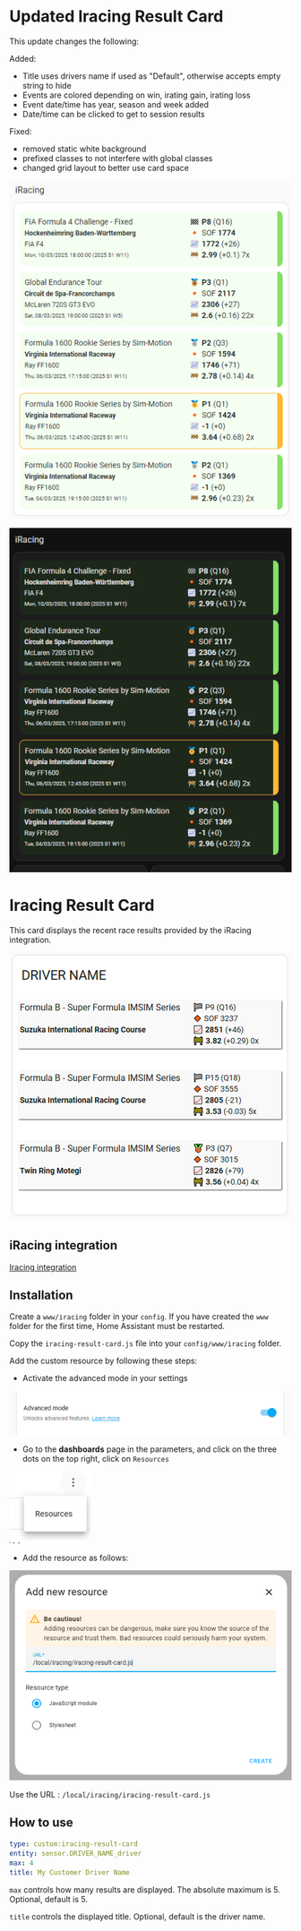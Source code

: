 # Updated Iracing Result Card

This update changes the following:

Added:
- Title uses drivers name if used as "Default", otherwise accepts empty string to hide
- Events are colored depending on win, irating gain, irating loss
- Event date/time has year, season and week added
- Date/time can be clicked to get to session results

Fixed:
- removed static white background
- prefixed classes to not interfere with global classes
- changed grid layout to better use card space

![example](example-1.png)

![example2](example-2.png)


# Iracing Result Card

This card displays the recent race results provided by the iRacing integration.

![example](example.png)

## iRacing integration

[Iracing integration](https://github.com/cazeaux/ha-iracing)

## Installation

Create a `www/iracing` folder in your `config`. If you have created the `www` folder for the first time, Home Assistant must be restarted.

Copy the `iracing-result-card.js` file into your `config/www/iracing` folder.

Add the custom resource by following these steps:

- Activate the advanced mode in your settings

![advanced settings](advanced-settings.png)

- Go to the **dashboards** page in the parameters, and click on the three dots on the top right, click on `Resources`

![resources](resources.png)

- Add the resource as follows:

![Alt text](add-resource.png)

Use the URL : `/local/iracing/iracing-result-card.js`

## How to use

```yaml
type: custom:iracing-result-card
entity: sensor.DRIVER_NAME_driver
max: 4
title: My Customer Driver Name
```

`max` controls how many results are displayed. The absolute maximum is 5. Optional, default is 5.

`title` controls the displayed title. Optional, default is the driver name.
